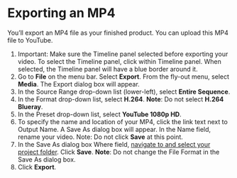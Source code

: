 # Exporting an MP4

You’ll export an MP4 file as your finished product. You can upload this MP4 file to YouTube.

1. Important: Make sure the Timeline panel selected before exporting your video. To select the Timeline panel, click within Timeline panel. When selected, the Timeline panel will have a blue border around it. 
2. Go to **File** on the menu bar. Select **Export**. From the fly-out menu, select **Media**. The Export dialog box will appear.
3. In the Source Range drop-down list \(lower-left\), select **Entire Sequence**.
4. In the Format drop-down list, select **H.264**. **Note**: Do not select **H.264 Blueray**.
5. In the Preset drop-down list, select **YouTube 1080p HD**.  
6. To specify the name and location of your MP4, click the link text next to Output Name. A Save As dialog box will appear. In the Name field, rename your video. Note: Do not click **Save** at this point.
7. In the Save As dialog box Where field, [navigate to and select your project folder](https://jjloomis.gitbooks.io/file-and-folder-management/content/navigating-folder-tree.html). Click **Save**. **Note**: Do not change the File Format in the Save As dialog box.
8. Click **Export**.



